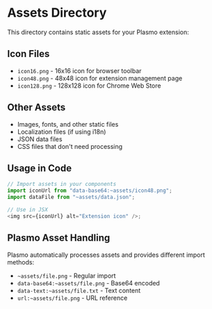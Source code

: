 # Assets Directory

This directory contains static assets for your Plasmo extension:

## Icon Files

- `icon16.png` - 16x16 icon for browser toolbar
- `icon48.png` - 48x48 icon for extension management page
- `icon128.png` - 128x128 icon for Chrome Web Store

## Other Assets

- Images, fonts, and other static files
- Localization files (if using i18n)
- JSON data files
- CSS files that don't need processing

## Usage in Code

```typescript
// Import assets in your components
import iconUrl from "data-base64:~assets/icon48.png";
import dataFile from "~assets/data.json";

// Use in JSX
<img src={iconUrl} alt="Extension icon" />;
```

## Plasmo Asset Handling

Plasmo automatically processes assets and provides different import methods:

- `~assets/file.png` - Regular import
- `data-base64:~assets/file.png` - Base64 encoded
- `data-text:~assets/file.txt` - Text content
- `url:~assets/file.png` - URL reference
